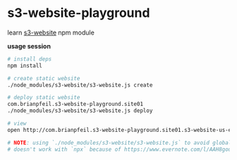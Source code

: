 # s3-website-playground

learn [s3-website](https://github.com/klaemo/s3-website) npm module

**usage session**

```sh
# install deps
npm install

# create static website
./node_modules/s3-website/s3-website.js create 

# deploy static website
com.brianpfeil.s3-website-playground.site01
./node_modules/s3-website/s3-website.js deploy

# view 
open http://com.brianpfeil.s3-website-playground.site01.s3-website-us-east-1.amazonaws.com

# NOTE: using `./node_modules/s3-website/s3-website.js` to avoid global install and
# doesn't work with `npx` because of https://www.evernote.com/l/AAH8gou8OCZKF6rfnqA2Tom3BU7c0xuFTM0B/image.png
```